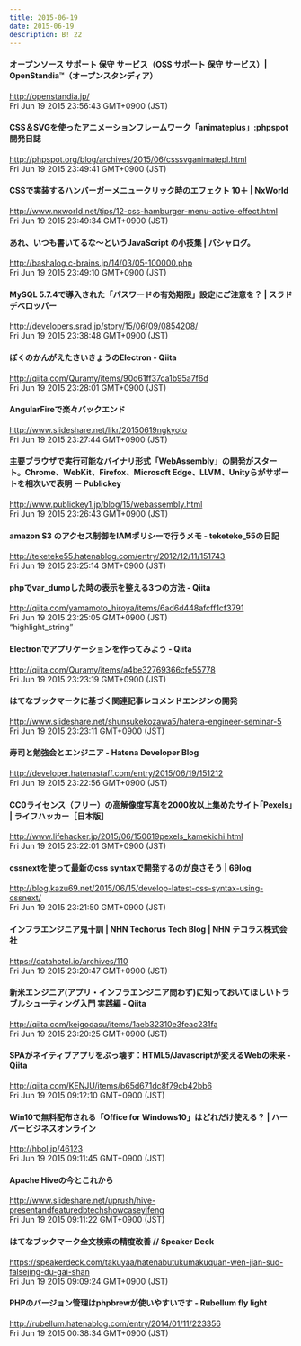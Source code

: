 ```yaml
---
title: 2015-06-19
date: 2015-06-19
description: B! 22
---
```


#### オープンソース サポート 保守 サービス（OSS サポート 保守 サービス）| OpenStandia™（オープンスタンディア）
http://openstandia.jp/<br>
Fri Jun 19 2015 23:56:43 GMT+0900 (JST)<br>


#### CSS＆SVGを使ったアニメーションフレームワーク「animateplus」:phpspot開発日誌
http://phpspot.org/blog/archives/2015/06/csssvganimatepl.html<br>
Fri Jun 19 2015 23:49:41 GMT+0900 (JST)<br>


#### CSSで実装するハンバーガーメニュークリック時のエフェクト 10＋ | NxWorld
http://www.nxworld.net/tips/12-css-hamburger-menu-active-effect.html<br>
Fri Jun 19 2015 23:49:34 GMT+0900 (JST)<br>


#### あれ、いつも書いてるな～というJavaScript の小技集 | バシャログ。
http://bashalog.c-brains.jp/14/03/05-100000.php<br>
Fri Jun 19 2015 23:49:10 GMT+0900 (JST)<br>


#### MySQL 5.7.4で導入された「パスワードの有効期限」設定にご注意を？ | スラド デベロッパー
http://developers.srad.jp/story/15/06/09/0854208/<br>
Fri Jun 19 2015 23:38:48 GMT+0900 (JST)<br>


#### ぼくのかんがえたさいきょうのElectron  - Qiita
http://qiita.com/Quramy/items/90d61ff37ca1b95a7f6d<br>
Fri Jun 19 2015 23:28:01 GMT+0900 (JST)<br>


#### AngularFireで楽々バックエンド
http://www.slideshare.net/likr/20150619ngkyoto<br>
Fri Jun 19 2015 23:27:44 GMT+0900 (JST)<br>


#### 主要ブラウザで実行可能なバイナリ形式「WebAssembly」の開発がスタート。Chrome、WebKit、Firefox、Microsoft Edge、LLVM、Unityらがサポートを相次いで表明 － Publickey
http://www.publickey1.jp/blog/15/webassembly.html<br>
Fri Jun 19 2015 23:26:43 GMT+0900 (JST)<br>


#### amazon S3 のアクセス制御をIAMポリシーで行うメモ  - teketeke_55の日記
http://teketeke55.hatenablog.com/entry/2012/12/11/151743<br>
Fri Jun 19 2015 23:25:14 GMT+0900 (JST)<br>


#### phpでvar_dumpした時の表示を整える3つの方法 - Qiita
http://qiita.com/yamamoto_hiroya/items/6ad6d448afcff1cf3791<br>
Fri Jun 19 2015 23:25:05 GMT+0900 (JST)<br>
“highlight_string”


#### Electronでアプリケーションを作ってみよう - Qiita
http://qiita.com/Quramy/items/a4be32769366cfe55778<br>
Fri Jun 19 2015 23:23:19 GMT+0900 (JST)<br>


#### はてなブックマークに基づく関連記事レコメンドエンジンの開発
http://www.slideshare.net/shunsukekozawa5/hatena-engineer-seminar-5<br>
Fri Jun 19 2015 23:23:11 GMT+0900 (JST)<br>


#### 寿司と勉強会とエンジニア - Hatena Developer Blog
http://developer.hatenastaff.com/entry/2015/06/19/151212<br>
Fri Jun 19 2015 23:22:56 GMT+0900 (JST)<br>


#### CC0ライセンス（フリー）の高解像度写真を2000枚以上集めたサイト｢Pexels｣ | ライフハッカー［日本版］
http://www.lifehacker.jp/2015/06/150619pexels_kamekichi.html<br>
Fri Jun 19 2015 23:22:01 GMT+0900 (JST)<br>


#### cssnextを使って最新のcss syntaxで開発するのが良さそう | 69log
http://blog.kazu69.net/2015/06/15/develop-latest-css-syntax-using-cssnext/<br>
Fri Jun 19 2015 23:21:50 GMT+0900 (JST)<br>


#### インフラエンジニア鬼十訓 | NHN Techorus Tech Blog | NHN テコラス株式会社
https://datahotel.io/archives/110<br>
Fri Jun 19 2015 23:20:47 GMT+0900 (JST)<br>


#### 新米エンジニア(アプリ・インフラエンジニア問わず)に知っておいてほしいトラブルシューティング入門 実践編 - Qiita
http://qiita.com/keigodasu/items/1aeb32310e3feac231fa<br>
Fri Jun 19 2015 23:20:25 GMT+0900 (JST)<br>


#### SPAがネイティブアプリをぶっ壊す：HTML5/Javascriptが変えるWebの未来 - Qiita
http://qiita.com/KENJU/items/b65d671dc8f79cb42bb6<br>
Fri Jun 19 2015 09:12:10 GMT+0900 (JST)<br>


#### Win10で無料配布される「Office for Windows10」はどれだけ使える？ | ハーバービジネスオンライン
http://hbol.jp/46123<br>
Fri Jun 19 2015 09:11:45 GMT+0900 (JST)<br>


#### Apache Hiveの今とこれから
http://www.slideshare.net/uprush/hive-presentandfeaturedbtechshowcaseyifeng<br>
Fri Jun 19 2015 09:11:22 GMT+0900 (JST)<br>


#### はてなブックマーク全文検索の精度改善 // Speaker Deck
https://speakerdeck.com/takuyaa/hatenabutukumakuquan-wen-jian-suo-falsejing-du-gai-shan<br>
Fri Jun 19 2015 09:09:24 GMT+0900 (JST)<br>


#### PHPのバージョン管理はphpbrewが使いやすいです - Rubellum fly light
http://rubellum.hatenablog.com/entry/2014/01/11/223356<br>
Fri Jun 19 2015 00:38:34 GMT+0900 (JST)<br>


